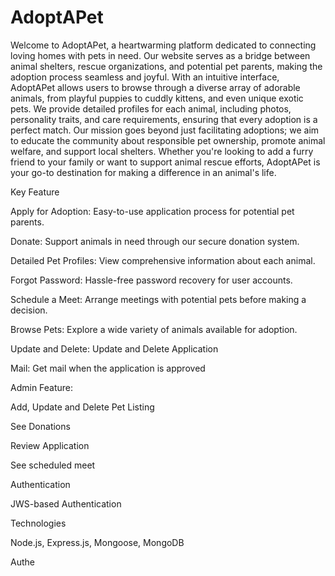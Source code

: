 # AdoptAPet

Welcome to AdoptAPet, a heartwarming platform dedicated to connecting loving homes with pets in need. Our website serves as a bridge between animal shelters, rescue organizations, and potential pet parents, making the adoption process seamless and joyful. With an intuitive interface, AdoptAPet allows users to browse through a diverse array of adorable animals, from playful puppies to cuddly kittens, and even unique exotic pets. We provide detailed profiles for each animal, including photos, personality traits, and care requirements, ensuring that every adoption is a perfect match. Our mission goes beyond just facilitating adoptions; we aim to educate the community about responsible pet ownership, promote animal welfare, and support local shelters. Whether you're looking to add a furry friend to your family or want to support animal rescue efforts, AdoptAPet is your go-to destination for making a difference in an animal's life.

Key Feature

Apply for Adoption: Easy-to-use application process for potential pet parents.

Donate: Support animals in need through our secure donation system.

Detailed Pet Profiles: View comprehensive information about each animal.

Forgot Password: Hassle-free password recovery for user accounts.

Schedule a Meet: Arrange meetings with potential pets before making a decision.

Browse Pets: Explore a wide variety of animals available for adoption.

Update and Delete: Update and Delete Application 

Mail: Get mail when the application is approved


Admin Feature:

Add, Update and Delete Pet Listing

See Donations

Review Application

See scheduled meet

Authentication

JWS-based Authentication

Technologies

Node.js, Express.js, Mongoose, MongoDB

Authe
